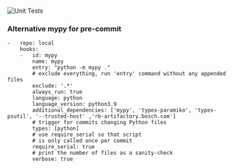 ![Unit Tests](https://github.com/DanielEbert/precommit_ci_example/workflows/Unit%20Tests/badge.svg)

### Alternative mypy for pre-commit

~~~
-   repo: local
    hooks:
    -   id: mypy
        name: mypy
        entry: "python -m mypy ."
        # exclude everything, run 'entry' command without any appended files
        exclude: '.*'
        always_run: true
        language: python
        language_version: python3.9
        additional_dependencies: ['mypy', 'types-paramiko', 'types-psutil', '--trusted-host' ,'rb-artifactory.bosch.com']
        # trigger for commits changing Python files
        types: [python]
        # use require_serial so that script
        # is only called once per commit
        require_serial: true
        # print the number of files as a sanity-check
        verbose: true
~~~
